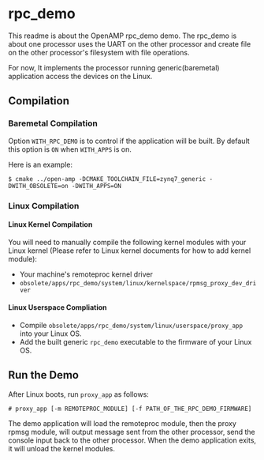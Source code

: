 
# rpc_demo 
This readme is about the OpenAMP rpc_demo demo.
The rpc_demo is about one processor uses the UART on the other processor and create file on the other processor's filesystem with file operations.

For now, It implements the processor running generic(baremetal) application access the devices on the Linux.

## Compilation

### Baremetal Compilation
Option `WITH_RPC_DEMO` is to control if the application will be built.
By default this option is `ON` when `WITH_APPS` is on.

Here is an example:

```
$ cmake ../open-amp -DCMAKE_TOOLCHAIN_FILE=zynq7_generic -DWITH_OBSOLETE=on -DWITH_APPS=ON
```

### Linux Compilation

#### Linux Kernel Compilation
You will need to manually compile the following kernel modules with your Linux kernel (Please refer to Linux kernel documents for how to add kernel module):

* Your machine's remoteproc kernel driver
* `obsolete/apps/rpc_demo/system/linux/kernelspace/rpmsg_proxy_dev_driver`

#### Linux Userspace Compliation
* Compile `obsolete/apps/rpc_demo/system/linux/userspace/proxy_app` into your Linux OS.
* Add the built generic `rpc_demo` executable to the firmware of your Linux OS.

## Run the Demo
After Linux boots, run `proxy_app` as follows:
```
# proxy_app [-m REMOTEPROC_MODULE] [-f PATH_OF_THE_RPC_DEMO_FIRMWARE]
```

The demo application will load the remoteproc module, then the proxy rpmsg module, will output message sent from the other processor, send the console input back to the other processor. When the demo application exits, it will unload the kernel modules.
